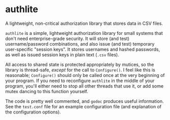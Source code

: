 # authlite
A lightweight, non-critical authorization library that stores data in CSV
files.

`authlite` is a simple, lightweight authorization library for small systems
that don't need enterprise-grade security. It will store (and test)
username/password combinations, and also issue (and test) temporary
user-specific "session keys". It stores usernames and hashed passwords, as
well as issued session keys in plain text (`.csv` files).

All access to shared state is protected appropriately by mutices, so the
library is thread-safe, _except_ for the call to `Configure()`. I feel like
this is reasonable; `Configure()` should only be called once at the very
beginning of your program. If you need to reconfigure `authlite` in the
middle of your program, you'll either need to stop all other threads that
use it, or add some mutex dancing to this function yourself.

The code is pretty well commented, and `godoc` produces useful information.
See the `test.conf` file for an example configuration file (and explanation
of the configuration options).
